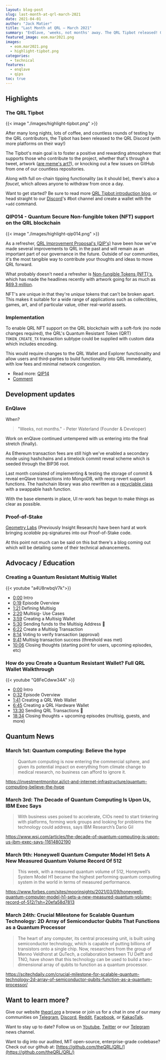 ```yaml
---
layout: blog-post
slug: last-month-at-qrl-march-2021
date: 2021-04-01
author: "Jack Matier"
title: "Last Month at QRL — March 2021"
summary: "EnQlave, 'weeks, not months' away. The QRL Tipbot released! QIP014 - Quantum Secure non-fungible Tokens (NFT)'s on the QRL blockchain"
featured_image: eom.mar2021.png
images: 
  - eom.mar2021.png
  - highlight-tipbot.png
categories:
  - technical
features:
  - enqlave
  - qips
toc: true
---
```


## Highlights

### The QRL Tipbot

{{< image "./images/highlight-tipbot.png" >}}

After many long nights, lots of coffee, and countless rounds of testing by the QRL contributors, the Tipbot has been released to the QRL Discord (with more platforms on their way!)

The Tipbot's main goal is to foster a positive and rewarding atmosphere that supports those who contribute to the project, whether that's through a tweet, artwork ([are meme's art?](https://memefest.quanta.city)), or knocking out a few issues on GitHub from one of our countless repositories.

Along with full on-chain tipping functionality (as it should be), there's also a *faucet*, which allows anyone to withdraw from once a day.

Want to get started? Be sure to read more [QRL Tipbot introduction blog](/blog/introducing-the-new-qrl-tipbot), or head straight to our [Discord](/discord)'s #bot channel and create a wallet with the `+add` command.

### QIP014 - Quantum Secure Non-fungible token (NFT) support on the QRL blockchain

{{< image "./images/highlight-qip014.png" >}}

As a refresher, [QRL Improvement Proposal's (QIP's)](https://github.com/theQRL/qips) have been how we've made several improvements to QRL in the past and will remain as an important part of our governance in the future. Outside of our communities, it's the most tangible way to contribute your thoughts and ideas to move QRL forward.

What probably doesn't need a refresher is [Non-fungible Tokens (NFT)'s](https://en.wikipedia.org/wiki/Non-fungible_token), which has made the headlines recently with artwork going for as much as [$69.3 million](https://onlineonly.christies.com/s/first-open-beeple/beeple-b-1981-1/112924). 

NFT's are unique in that they're *unique* tokens that can't be broken apart. This makes it suitable for a wide range of applications such as collectibles, games, art, and of particular value, other real-world assets.

### Implementation

To enable QRL NFT support on the QRL blockchain with a soft-fork (no node changes required), the QRL's Quantum Resistant Token (QRT) `TOKEN_CREATE_TX` transaction subtype could be supplied with custom data which includes encoding.

This would require changes to the QRL Wallet and Explorer functionality and allow users and third-parties to build functionality into QRL immediately, with low fees and minimal network congestion.

- Read more: [QIP14](https://github.com/theQRL/qips/blob/master/2.Proposals/1.Open/QIP014.md)
- [Comment](https://github.com/theQRL/qips/pull/28)

## Development updates

### EnQlave

When? 

> "Weeks, not months." - Peter Waterland (Founder & Developer)

Work on enQlave continued untempered with us entering into the final stretch (finally).

As Ethereum transaction fees are still high we've enabled a secondary mode using hashchains and a timelock commit reveal scheme which is seeded through the BIP36 root. 

Last month consisted of implementing & testing the storage of commit & reveal enQlave transactions into MongoDB, with reorg revert support functions. The hashchain library was also rewritten as a [recyclable class](https://github.com/theQRL/hashchains) with a swappable hash function. 

With the base elements in place, UI re-work has begun to make things as clear as possible.

### Proof-of-Stake

[Geometry Labs](https://geometrylabs.io/) (Previously Insight Research) have been hard at work bringing *scalable* pq-signatures into our Proof-of-Stake code. 

At this point not much can be said on this but there's a blog coming out which will be detailing some of their technical advancements. 

## Advocacy / Education

### Creating a Quantum Resistant Multisig Wallet

{{< youtube "a4U8rwbqV7k">}}

- [0:00](https://www.youtube.com/watch?v=a4U8rwbqV7k&t=0s) Intro 
- [0:19](https://www.youtube.com/watch?v=a4U8rwbqV7k&t=19s) Episode Overview
- [1:21](https://www.youtube.com/watch?v=a4U8rwbqV7k&t=81s) Defining Multisig 
- [2:20](https://www.youtube.com/watch?v=a4U8rwbqV7k&t=140s) Multisig- Use Cases
- [3:59](https://www.youtube.com/watch?v=a4U8rwbqV7k&t=239s) Creating a Multisig Wallet 
- [5:30](https://www.youtube.com/watch?v=a4U8rwbqV7k&t=330s) Sending funds to the Multisig Address :repeat: 
- [6:22](https://www.youtube.com/watch?v=a4U8rwbqV7k&t=382s) Create a Multisig Transaction
- [8:14](https://www.youtube.com/watch?v=a4U8rwbqV7k&t=494s) Voting to verify transaction (approval)
- [9:41](https://www.youtube.com/watch?v=a4U8rwbqV7k&t=581s) Multisig transaction success (threshold was met)
- [10:06](https://www.youtube.com/watch?v=a4U8rwbqV7k&t=606s) Closing thoughts (starting point for users, upcoming episodes, etc)

### How do you Create a Quantum Resistant Wallet? Full QRL Wallet Walkthrough

{{< youtube "Q8FeCdww34A" >}}

- [0:00](https://www.youtube.com/watch?v=Q8FeCdww34A&t=0s) Intro 
- [0:32](https://www.youtube.com/watch?v=Q8FeCdww34A&t=32s) Episode Overview
- [1:41](https://www.youtube.com/watch?v=Q8FeCdww34A&t=101s) Creating a QRL Web Wallet
- [6:45](https://www.youtube.com/watch?v=Q8FeCdww34A&t=405s) Creating a QRL Hardware Wallet 
- [13:30](https://www.youtube.com/watch?v=Q8FeCdww34A&t=810s) Sending QRL Transactions :repeat: 
- [18:34](https://www.youtube.com/watch?v=Q8FeCdww34A&t=1114s) Closing thoughts + upcoming episodes (multisig, guests, and more)

## Quantum News

### March 1st: Quantum computing: Believe the hype

> Quantum computing is now entering the commercial sphere, and given its potential impact on everything from climate change to medical research, no business can afford to ignore it.

https://investmentmonitor.ai/ict-and-internet-infrastructure/quantum-computing-believe-the-hype

### March 3rd: The Decade of Quantum Computing Is Upon Us, IBM Exec Says

> With business uses poised to accelerate, CIOs need to start tinkering with platforms, forming work groups and looking for problems the technology could address, says IBM Research’s Dario Gil 

https://www.wsj.com/articles/the-decade-of-quantum-computing-is-upon-us-ibm-exec-says-11614802190

### March 9th: Honeywell Quantum Computer Model H1 Sets A New Measured Quantum Volume Record Of 512

> This week, with a measured quantum volume of 512, Honeywell’s System Model H1 became the highest performing quantum computing system in the world in terms of measured performance.

https://www.forbes.com/sites/moorinsights/2021/03/09/honeywell-quantum-computer-model-h1-sets-a-new-measured-quantum-volume-record-of-512/?sh=20efa58d7813

### March 24th: Crucial Milestone for Scalable Quantum Technology: 2D Array of Semiconductor Qubits That Functions as a Quantum Processor 

> The heart of any computer, its central processing unit, is built using semiconductor technology, which is capable of putting billions of transistors onto a single chip. Now, researchers from the group of Menno Veldhorst at QuTech, a collaboration between TU Delft and TNO, have shown that this technology can be used to build a two-dimensional array of qubits to function as a quantum processor. 

https://scitechdaily.com/crucial-milestone-for-scalable-quantum-technology-2d-array-of-semiconductor-qubits-function-as-a-quantum-processor/

## Want to learn more?

Give our website [theqrl.org](https://theqrl.org/) a browse or join us for a chat in one of our many communities on [Telegram](https://t.me/QRLedgerOfficial), [Discord](/discord), [Reddit](https://www.reddit.com/r/qrl), [Facebook](https://www.facebook.com/theqrl/), or [KakaoTalk](https://open.kakao.com/o/gffKNhWb). 

Want to stay up to date? Follow us on [Youtube](https://www.youtube.com/c/QRLedger), [Twitter](https://twitter.com/qrledger) or our [Telegram](https://t.me/TheQRLedger) news channel.

Want to dig into our audited, MIT open-source, enterprise-grade codebase? Check out our github at: [https://github.com/theQRL/QRL/](https://github.com/theQRL/QRL/)